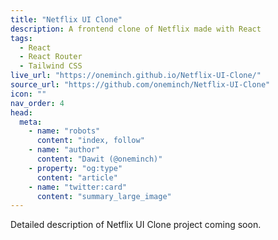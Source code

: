 ```yaml
---
title: "Netflix UI Clone"
description: A frontend clone of Netflix made with React
tags:
  - React
  - React Router
  - Tailwind CSS
live_url: "https://oneminch.github.io/Netflix-UI-Clone/"
source_url: "https://github.com/oneminch/Netflix-UI-Clone"
icon: ""
nav_order: 4
head:
  meta:
    - name: "robots"
      content: "index, follow"
    - name: "author"
      content: "Dawit (@oneminch)"
    - property: "og:type"
      content: "article"
    - name: "twitter:card"
      content: "summary_large_image"
---
```


Detailed description of Netflix UI Clone project coming soon.
